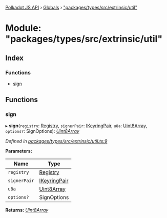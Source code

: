 [Polkadot JS API](../README.md) › [Globals](../globals.md) › ["packages/types/src/extrinsic/util"](_packages_types_src_extrinsic_util_.md)

# Module: "packages/types/src/extrinsic/util"

## Index

### Functions

* [sign](_packages_types_src_extrinsic_util_.md#sign)

## Functions

###  sign

▸ **sign**(`registry`: [Registry](../interfaces/_packages_types_src_types_registry_.registry.md), `signerPair`: [IKeyringPair](../interfaces/_packages_types_src_types_interfaces_.ikeyringpair.md), `u8a`: [Uint8Array](../classes/_packages_types_src_codec_raw_.raw.md#static-uint8array), `options?`: SignOptions): *[Uint8Array](../classes/_packages_types_src_codec_raw_.raw.md#static-uint8array)*

*Defined in [packages/types/src/extrinsic/util.ts:9](https://github.com/polkadot-js/api/blob/9188e29dcc/packages/types/src/extrinsic/util.ts#L9)*

**Parameters:**

Name | Type |
------ | ------ |
`registry` | [Registry](../interfaces/_packages_types_src_types_registry_.registry.md) |
`signerPair` | [IKeyringPair](../interfaces/_packages_types_src_types_interfaces_.ikeyringpair.md) |
`u8a` | [Uint8Array](../classes/_packages_types_src_codec_raw_.raw.md#static-uint8array) |
`options?` | SignOptions |

**Returns:** *[Uint8Array](../classes/_packages_types_src_codec_raw_.raw.md#static-uint8array)*
